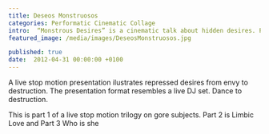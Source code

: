 ```yaml
---
title: Deseos Monstruosos
categories: Performatic Cinematic Collage 
intro:  “Monstrous Desires” is a cinematic talk about hidden desires. Part 1 of a trilogy with graphic violence on gore subjects.
featured_image: /media/images/DeseosMonstruosos.jpg

published: true
date:  2012-04-31 00:00:00 +0100
---
```



A live stop motion presentation ilustrates repressed desires from envy to destruction. The presentation format resembles a live DJ set. Dance to destruction.  

This is part 1 of a live stop motion trilogy on gore subjects.
Part 2 is Limbic Love and Part 3 Who is she